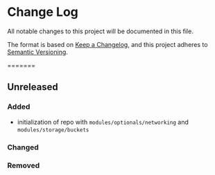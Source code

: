 # Change Log

All notable changes to this project will be documented in this file.

The format is based on [Keep a Changelog](https://keepachangelog.com/en/1.0.0/),
and this project adheres to [Semantic Versioning](https://semver.org/spec/v2.0.0.html).

=======
## Unreleased

### **Added**
- initialization of repo with `modules/optionals/networking` and `modules/storage/buckets`

### **Changed**

### **Removed**



